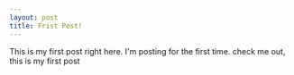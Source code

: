 ```yaml
---
layout: post
title: Frist Post!
---
```



This is my first post right here.  I'm posting for the first time.  check me out, this is my first post
